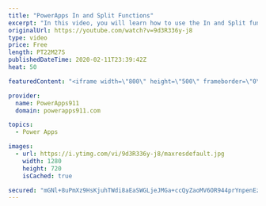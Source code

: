 ```yaml
---
title: "PowerApps In and Split Functions"
excerpt: "In this video, you will learn how to use the In and Split functions to mark items in a gallery as favorites. This is based on a client app we are currently building so very topical for me. :)   Intro to Concat video https://www.youtube.com/watch?v=AnERfGIE8gw  PowerApps Training https://training.powerapps911.com"
originalUrl: https://youtube.com/watch?v=9d3R336y-j8
type: video
price: Free
length: PT22M27S
publishedDateTime: 2020-02-11T23:39:42Z
heat: 50

featuredContent: "<iframe width=\"800\" height=\"500\" frameborder=\"0\" src=\"https://www.youtube.com/embed/9d3R336y-j8\" allow=\"accelerometer; autoplay; encrypted-media; gyroscope; picture-in-picture\" allowfullscreen></iframe>"

provider:
  name: PowerApps911
  domain: powerapps911.com

topics:
  - Power Apps

images:
  - url: https://i.ytimg.com/vi/9d3R336y-j8/maxresdefault.jpg
    width: 1280
    height: 720
    isCached: true

secured: "mGNl+8uPmXz9HsKjuhTWdi8aEaSWGLjeJMGa+ccQyZaoMV6OR944prYnpenEzFSMsP5j+0UC+XiieOagTD/8m55hwa0WJAlWr1k0H/oldhBetDnsJ5FT5gThYSDWMzik8Ym8b6vtaO4DxVBBinPR1/by3x1A7k0edAXOFfo2ICqJbAW2jAJjTTvgVWLZ/bFJ/v95+rkS7IwjzlxBMBSumQBFeu8XodDvBq/80EUOdvx5XfZCeta2sALvJP3Sq2N3DrhdjUpSlXSde+vXyMET9CRRl1HE1W6134kfJEqeibt9iR2wfTK9SpevOT3TXTFUx2MONpzBLKXcz0qGNSWPH4VisvLRWiP50RXwzIJSuHVmVKJWDbzVet+StXZ/PnDi0G4VJv/yKYlQr1wI+q6MTW5uZD0E53f60hYmwprnMWI=;ExrPhl7fjhLo54xMNGUuVA=="
---
```


